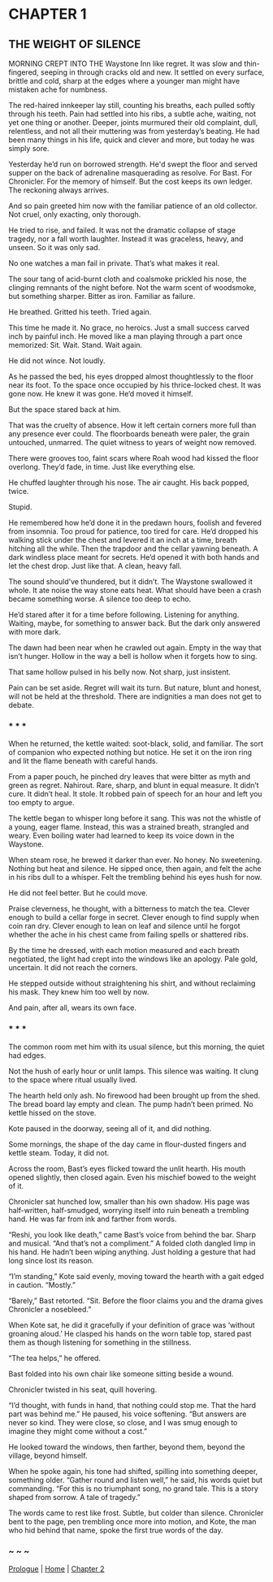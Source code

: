 # CHAPTER 1  

## THE WEIGHT OF SILENCE  

MORNING CREPT INTO THE Waystone Inn like regret. It was slow and thin-fingered, seeping in through cracks old and new. It settled on every surface, brittle and cold, sharp at the edges where a younger man might have mistaken ache for numbness.

The red-haired innkeeper lay still, counting his breaths, each pulled softly through his teeth. Pain had settled into his ribs, a subtle ache, waiting, not yet one thing or another. Deeper, joints murmured their old complaint, dull, relentless, and not all their muttering was from yesterday’s beating. He had been many things in his life, quick and clever and more, but today he was simply sore.

Yesterday he’d run on borrowed strength. He'd swept the floor and served supper on the back of adrenaline masquerading as resolve. For Bast. For Chronicler. For the memory of himself. But the cost keeps its own ledger. The reckoning always arrives.

And so pain greeted him now with the familiar patience of an old collector. Not cruel, only exacting, only thorough. 

He tried to rise, and failed. It was not the dramatic collapse of stage tragedy, nor a fall worth laughter. Instead it was graceless, heavy, and unseen. So it was only sad.

No one watches a man fail in private. That’s what makes it real.

The sour tang of acid-burnt cloth and coalsmoke prickled his nose, the clinging remnants of the night before. Not the warm scent of woodsmoke, but something sharper. Bitter as iron. Familiar as failure.

He breathed. Gritted his teeth. Tried again.

This time he made it. No grace, no heroics. Just a small success carved inch by painful inch. He moved like a man playing through a part once memorized: Sit. Wait. Stand. Wait again.

He did not wince. Not loudly.

As he passed the bed, his eyes dropped almost thoughtlessly to the floor near its foot. To the space once occupied by his thrice-locked chest. It was gone now. He knew it was gone. He’d moved it himself.

But the space stared back at him.

That was the cruelty of absence. How it left certain corners more full than any presence ever could. The floorboards beneath were paler, the grain untouched, unmarred. The quiet witness to years of weight now removed.

There were grooves too, faint scars where Roah wood had kissed the floor overlong. They’d fade, in time. Just like everything else.

He chuffed laughter through his nose. The air caught. His back popped, twice.

Stupid.

He remembered how he’d done it in the predawn hours, foolish and fevered from insomnia. Too proud for patience, too tired for care. He’d dropped his walking stick under the chest and levered it an inch at a time, breath hitching all the while. Then the trapdoor and the cellar yawning beneath. A dark windless place meant for secrets. He’d opened it with both hands and let the chest drop. Just like that. A clean, heavy fall.

The sound should’ve thundered, but it didn’t. The Waystone swallowed it whole. It ate noise the way stone eats heat. What should have been a crash became something worse. A silence too deep to echo.

He’d stared after it for a time before following. Listening for anything. Waiting, maybe, for something to answer back. But the dark only answered with more dark.

The dawn had been near when he crawled out again. Empty in the way that isn’t hunger. Hollow in the way a bell is hollow when it forgets how to sing.

That same hollow pulsed in his belly now. Not sharp, just insistent.

Pain can be set aside. Regret will wait its turn. But nature, blunt and honest, will not be held at the threshold. There are indignities a man does not get to debate.

### * * *

When he returned, the kettle waited: soot-black, solid, and familiar. The sort of companion who expected nothing but notice. He set it on the iron ring and lit the flame beneath with careful hands.

From a paper pouch, he pinched dry leaves that were bitter as myth and green as regret. Nahirout. Rare, sharp, and blunt in equal measure. It didn’t cure. It didn’t heal. It stole. It robbed pain of speech for an hour and left you too empty to argue.

The kettle began to whisper long before it sang. This was not the whistle of a young, eager flame. Instead, this was a strained breath, strangled and weary. Even boiling water had learned to keep its voice down in the Waystone.

When steam rose, he brewed it darker than ever. No honey. No sweetening. Nothing but heat and silence. He sipped once, then again, and felt the ache in his ribs dull to a whisper. Felt the trembling behind his eyes hush for now.

He did not feel better. But he could move.

Praise cleverness, he thought, with a bitterness to match the tea. Clever enough to build a cellar forge in secret. Clever enough to find supply when coin ran dry. Clever enough to lean on leaf and silence until he forgot whether the ache in his chest came from failing spells or shattered ribs.

By the time he dressed, with each motion measured and each breath negotiated, the light had crept into the windows like an apology. Pale gold, uncertain. It did not reach the corners.

He stepped outside without straightening his shirt, and without reclaiming his mask. They knew him too well by now.

And pain, after all, wears its own face. 

### * * *

The common room met him with its usual silence, but this morning, the quiet had edges.

Not the hush of early hour or unlit lamps. This silence was waiting. It clung to the space where ritual usually lived.

The hearth held only ash. No firewood had been brought up from the shed. The bread board lay empty and clean. The pump hadn’t been primed. No kettle hissed on the stove.

Kote paused in the doorway, seeing all of it, and did nothing.

Some mornings, the shape of the day came in flour-dusted fingers and kettle steam. Today, it did not.

Across the room, Bast’s eyes flicked toward the unlit hearth. His mouth opened slightly, then closed again. Even his mischief bowed to the weight of it. 

Chronicler sat hunched low, smaller than his own shadow. His page was half-written, half-smudged, worrying itself into ruin beneath a trembling hand. He was far from ink and farther from words.

“Reshi, you look like death,” came Bast’s voice from behind the bar. Sharp and musical. “And that’s not a compliment.” A folded cloth dangled limp in his hand. He hadn’t been wiping anything. Just holding a gesture that had long since lost its reason.

“I’m standing,” Kote said evenly, moving toward the hearth with a gait edged in caution. “Mostly.”

“Barely,” Bast retorted. “Sit. Before the floor claims you and the drama gives Chronicler a nosebleed.”

When Kote sat, he did it gracefully if your definition of grace was ‘without groaning aloud.’ He clasped his hands on the worn table top, stared past them as though listening for something in the stillness.

“The tea helps,” he offered.

Bast folded into his own chair like someone sitting beside a wound.

Chronicler twisted in his seat, quill hovering.

“I’d thought, with funds in hand, that nothing could stop me. That the hard part was behind me.” He paused, his voice softening. “But answers are never so kind. They were close, so close, and I was smug enough to imagine they might come without a cost.”

He looked toward the windows, then farther, beyond them, beyond the village, beyond himself.

When he spoke again, his tone had shifted, spilling into something deeper, something older. “Gather round and listen well,” he said, his words quiet but commanding. “For this is no triumphant song, no grand tale. This is a story shaped from sorrow. A tale of tragedy.”  

The words came to rest like frost. Subtle, but colder than silence. Chronicler bent to the page, pen trembling once more into motion, and Kote, the man who hid behind that name, spoke the first true words of the day.  

### ~ ~ ~

[Prologue](Prologue.md) | [Home](../) | [Chapter 2](CHAPTER_02.md)
